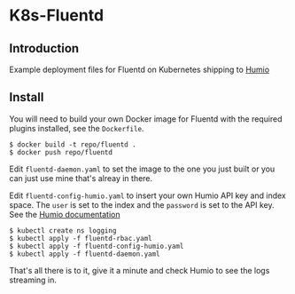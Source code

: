 # K8s-Fluentd
## Introduction

Example deployment files for Fluentd on Kubernetes shipping to [Humio](https://humio.com/)

## Install

You will need to build your own Docker image for Fluentd with the required plugins installed, see the `Dockerfile`.

```shell
$ docker build -t repo/fluentd .
$ docker push repo/fluentd
```

Edit `fluentd-daemon.yaml` to set the image to the one you just built or you can just use mine that's alreay in there.



Edit `fluentd-config-humio.yaml` to insert your own Humio API key and index space. The `user` is set to the index and the `password` is set to the API key. See the [Humio documentation](https://docs.humio.com/integrations/data-shippers/fluentd/)

```shell
$ kubectl create ns logging
$ kubectl apply -f fluentd-rbac.yaml
$ kubectl apply -f fluentd-config-humio.yaml
$ kubectl apply -f fluentd-daemon.yaml
```

That's all there is to it, give it a minute and check Humio to see the logs streaming in.